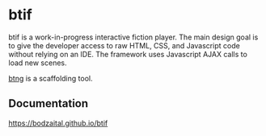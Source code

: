 # btif

btif is a work-in-progress interactive fiction player. The main design goal is to give the developer access to raw HTML, CSS, and Javascript code without relying on an IDE. The framework uses Javascript AJAX calls to load new scenes.

[btng](https://github.com/bodzaital/btng) is a scaffolding tool.

## Documentation

https://bodzaital.github.io/btif
